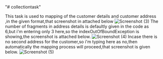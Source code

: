 "# collectiontask" 


This task is used to mapping of the customer details and customer address ,in the given format,that screenshot in attached below
![Screenshot (3)](https://user-images.githubusercontent.com/116864585/203302305-17725a0d-3ee8-4577-b804-c0e7f4e819f8.png)
The number of fragments in address details is defaultly given in the code as 6,but i'm entering only 3 here,so the indexOutOfBoundException is showing,the screenshot is attached below.
![Screenshot (4)](https://user-images.githubusercontent.com/116864585/203302720-949e8041-caec-42e6-bc75-e59457162657.png)
Incase there is no second address for the customer,so i'm typing here as no,then automatically the mapping process will proceed,that screenshot is given below.
![Screenshot (5)](https://user-images.githubusercontent.com/116864585/203302760-5189f920-d31a-4a3f-b5bf-7cf7e2190c63.png)

